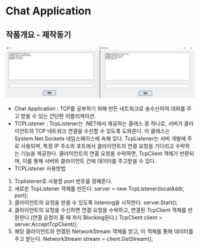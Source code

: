 # Chat Application

## 작품개요 - 제작동기
![Image](./src/img_window.jpg)
- Chat Application
 : TCP를 공부하기 위해 만든 네트워크로 송수신하여 대화를 주고 받을 수 있는 간단한 어플리케이션.
 - TCPListener
 : TcpListener는 .NET에서 제공하는 클래스 중 하나로, 서버가 클라이언트의 TCP 네트워크 연결을 수신할 수 있도록 도와준다. 이 클래스는 System.Net.Sockets 네임스페이스에 속해 있다.
 TcpListener는 서버 개발에 주로 사용되며, 특정 IP 주소와 포트에서 클라이언트의 연결 요청을 기다리고 수락하는 기능을 제공한다. 클라이언트의 연결 요청을 수락하면, TcpClient 객체가 반환되며, 이를 통해 서버와 클라이언트 간에 데이터를 주고받을 수 있다.
 - TCPListener 사용방법
  1. Tcplistener로 사용할 port 번호를 정해준다.
  2. 새로운 TcpListener 객체를 만든다.
   server = new TcpListener(localAddr, port);
  3. 클라이언트의 요청을 받을 수 있도록 listening을 시작한다.
   server.Start();
  4. 클라이언트의 요청을 수신하면 연결 요청을 수락하고, 연결된 TcpClient 객체를 반환한다.(연결 요청이 올 때 까지 Blocking된다.)
   TcpClient client = server.AcceptTcpClient();
  5. 해당 클라이언트와 연결된 NetworkStream 객체를 얻고, 이 객체를 통해 데이터를 주고 받는다.
   NetworkStream stream = client.GetStream();